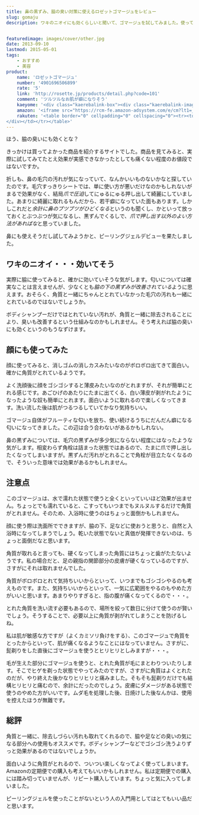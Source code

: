 ```yaml
---
title: 鼻の黒ずみ、脇の臭い対策に使えるロゼットゴマージュをレビュー
slug: gomaju
description: ワキのニオイにも効くらしいと聞いて、ゴマージュを試してみました。使ってみると角質と一緒に毛穴の汚れもとれているようで、脇の黒ずみも一緒にとれている感じです。それがニオイを防ぐことにも繋がっているかもしれません。


featuredimage: images/cover/other.jpg
date: 2013-09-10
lastmod: 2015-05-01
tags: 
    - おすすめ
    - 美容
product:
    name: 'ロゼットゴマージュ'
    number: '4901696506899'
    rate: '5'
    link: 'http://rosette.jp/products/detail.php?code=101'
    comment: 'ツルツルなお肌が癖になりそう'
    kaeyome: '<div class="kaerebalink-box"><div class="kaerebalink-image"><a href="http://www.amazon.co.jp/exec/obidos/ASIN/B0012X6GYI/illusionspace-22/ref=nosim/" rel="nofollow" target="_blank"><img src="https://ecx.images-amazon.com/images/I/414lQWQkQnL._SL160_.jpg" style="border: none;" /></a></div><div class="kaerebalink-info"><div class="kaerebalink-name"><a href="http://www.amazon.co.jp/exec/obidos/ASIN/B0012X6GYI/illusionspace-22/ref=nosim/" rel="nofollow" target="_blank">ロゼット ゴマージュ</a><div class="kaerebalink-powered-date">posted with <a href="http://kaereba.com" rel="nofollow" target="_blank">カエレバ</a></div></div><div class="kaerebalink-detail"> ロゼット     </div><div class="kaerebalink-link1"><div class="shoplinkamazon"><a href="http://www.amazon.co.jp/gp/search?keywords=%83%8D%83%5B%83b%83g%20%83S%83%7D%81%5B%83W%83%85&__mk_ja_JP=%83J%83%5E%83J%83i&tag=illusionspace-22" rel="nofollow" target="_blank" title="アマゾン" >Amazonで探す</a></div><div class="shoplinkrakuten"><a href="http://hb.afl.rakuten.co.jp/hgc/0e95387f.f2aef20d.0e953880.25e412bd/?pc=http%3A%2F%2Fsearch.rakuten.co.jp%2Fsearch%2Fmall%2F%25E3%2583%25AD%25E3%2582%25BC%25E3%2583%2583%25E3%2583%2588%2520%25E3%2582%25B4%25E3%2583%259E%25E3%2583%25BC%25E3%2582%25B8%25E3%2583%25A5%2F-%2Ff.1-p.1-s.1-sf.0-st.A-v.2%3Fx%3D0%26scid%3Daf_ich_link_urltxt%26m%3Dhttp%3A%2F%2Fm.rakuten.co.jp%2F" rel="nofollow" target="_blank" title="楽天市場" >楽天市場で探す</a></div></div></div><div class="booklink-footer"></div></div>'
    amazon: '<iframe src="https://rcm-fe.amazon-adsystem.com/e/cm?lt1=_blank&bc1=000000&IS2=1&bg1=FFFFFF&fc1=000000&lc1=0000FF&t=illusionspace-22&o=9&p=8&l=as4&m=amazon&f=ifr&ref=ss_til&asins=B0012X6GYI" style="width:120px;height:240px;" scrolling="no" marginwidth="0" marginheight="0" frameborder="0"></iframe>'
    rakuten: '<table border="0" cellpadding="0" cellspacing="0"><tr><td valign="top"><div style="border:1px solid;margin:0px;padding:6px 0px;width:120px;text-align:center;float:left"><a href="http://hb.afl.rakuten.co.jp/hgc/11b6fb4c.48a1a1e6.11b6fb4d.2550ee21/?pc=http%3a%2f%2fitem.rakuten.co.jp%2fwellness-web%2f10026453%2f%3fscid%3daf_link_tbl&m=http%3a%2f%2fm.rakuten.co.jp%2fwellness-web%2fi%2f10026453%2f" target="_blank"><img src="https://hbb.afl.rakuten.co.jp/hgb/?pc=http%3a%2f%2fthumbnail.image.rakuten.co.jp%2f%400_mall%2fwellness-web%2fcabinet%2frins01%2f4901696506899.jpg%3f_ex%3d80x80&m=http%3a%2f%2fthumbnail.image.rakuten.co.jp%2f%400_mall%2fwellness-web%2fcabinet%2frins01%2f4901696506899.jpg%3f_ex%3d64x64" alt="【即使える500円引きクーポン有】　★税込1780円以上で送料無料★　【ポ..." border="0" style="margin:0px;padding:0px"></a><p style="font-size:12px;line-height:1.4em;text-align:left;margin:0px;padding:2px 6px"><a href="http://hb.afl.rakuten.co.jp/hgc/11b6fb4c.48a1a1e6.11b6fb4d.2550ee21/?pc=http%3a%2f%2fitem.rakuten.co.jp%2fwellness-web%2f10026453%2f%3fscid%3daf_link_tbl&m=http%3a%2f%2fm.rakuten.co.jp%2fwellness-web%2fi%2f10026453%2f" target="_blank">【即使える500円引きクーポン有】　★税込1780円以上で送料無料★　【ポ...</a>
</div></td></tr></table>'
---
```


ほう、脇の臭いにも効くとな？

きっかけは買ってよかった商品を紹介するサイトでした。商品を見てみると、実際に試してみてたとえ効果が実感できなかったとしても痛くない程度のお値段ではないですか。

折しも、鼻の毛穴の汚れが気になっていて、なんかいいものないかなと探していたのです。毛穴すっきりシートでは、単に使い方が悪いだけなのかもしれないがまるで効果がなく、結局<em>爪で圧迫</em>してにゅるにゅる押し出して綺麗にしていました。あまりに綺麗に取れるもんだから、若干癖になっていた面もあります。しかしこれだと<em>余計に鼻のブツブツがひどくなる</em>というのも聞くし、かといって放っておくとぶつぶつが気になるし、黒ずんでくるしで、<em>爪で押し出す以外のよい方法があればな</em>と思っていました。

鼻にも使えそうだし試してみようかと、ピーリングジェルデビューを果たしました。


## ワキのニオイ・・・効いてそう


実際に脇に使ってみると、確かに効いていそうな気がします。匂いについては確実なことは言えませんが、少なくとも<em>脇の下の黒ずみが改善されている</em>ように思えます。おそらく、角質と一緒にちゃんととれていなかった毛穴の汚れも一緒にとれているのではないでしょうか。

ボディシャンプーだけではとれていない汚れが、角質と一緒に除去されることにより、臭いも改善するという仕組みなのかもしれません。そう考えれば脇の臭いにも効くというのもうなずけます。


## 顔にも使ってみた


顔に使ってみると、消しゴムの消しカスみたいなのがボロボロ出てきて面白い。確かに角質がとれているようです。

よく洗顔後に顔をゴシゴシすると薄皮みたいなのがとれますが、それが簡単にとれる感じです。あごひげのあたりにたまに出てくる、白い薄皮が剥がれたようになったような奴も簡単にとれます。面白いように取れるので楽しくなってきます。洗い流した後は肌がつるつるしていてかなり気持ちいい。

ゴマージュ自体がフルーティな匂いを放ち、使い続けるうちにだんだん癖になる匂いになってきました。この辺は合う合わないがあるかもしれない。

鼻の黒ずみについては、毛穴の黒ずみが多少気にならない程度にはなったような気がします。相変わらず角栓は詰まった状態ではあるので、たまに爪で押し出したくなってしまいますが。黒ずんだ汚れがとれることで角栓が目立たなくなるので、そういった意味では効果があるかもしれません。


## 注意点


このゴマージュは、水で濡れた状態で使うと全くといっていいほど効果が出ません。ちょっとでも濡れていると、こすってもいつまでもヌルヌルするだけで角質がとれません。そのため、入浴時に使うのはちょっと面倒かもしれません。

顔に使う際は洗面所でできますが、脇の下、足などに使おうと思うと、自然と入浴時になってしまうでしょう。乾いた状態でないと真価が発揮できないのは、ちょっと面倒だなと思います。

角質が取れると言っても、硬くなってしまった角質にはちょっと歯がたたないようです。私の場合だと、足の親指の関節部分の皮膚が硬くなっているのですが、さすがにそれは取れませんでした。

角質がボロボロとれて気持ちいいからといって、いつまでもゴシゴシやるのも考えものです。また、気持ちいいからといって、一気に広範囲をやるのもやめた方がいいと思います。あまりやりすぎると、指の腹が痛くなってくるので・・・。

とれた角質を洗い流す必要もあるので、場所を絞って数日に分けて使うのが賢いでしょう。そうすることで、必要以上に角質が剥がれてしまうことを防げるしね。

私は肌が敏感な方ですが（よくカミソリ負けをする）、このゴマージュで角質をとったからといって、肌が痛くなるようなことにはなっていません。さすがに、髭剃りをした直後にゴマージュを使うとヒリヒリとしみますが・・・。

毛が生えた部分にゴマージュを使うと、とれた角質が毛にまとわりついたりします。そこでヒゲを剃った状態でやってみたのですが、さすがに角質はよくとれたのだが、やり終えた後かなりヒリヒリと痛みました。そもそも髭剃りだけでも結構ヒリヒリと痛むので、余計にだったのでしょう。皮膚にダメージがある状態で使うのやめた方がいいです。ムダ毛を処理した後、日焼けした後なんかは、使用を控えたほうが無難です。


## 総評


角質と一緒に、除去しづらい汚れも取れてくれるので、脇や足などの臭いの気になる部分への使用もオススメです。ボディシャンプーなどでゴシゴシ洗うよりずっと効果があるのではないでしょうか。

面白いように角質がとれるので、ついつい楽しくなってよく使ってしまいます。Amazonの定期便での購入も考えてもいいかもしれません。私は定期便での購入には踏み切っていませんが、リピート購入しています。ちょっと気に入ってしまいました。

ピーリングジェルを使ったことがないという人の入門用としてはとてもいい品だと思います。


  